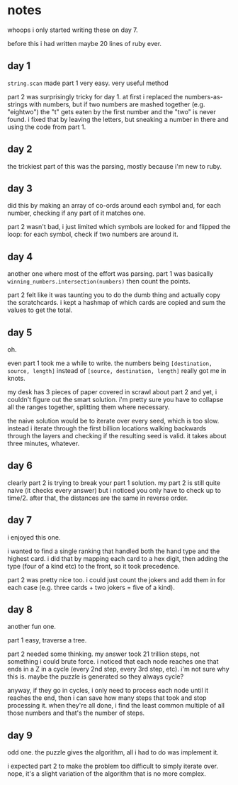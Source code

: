 # notes

whoops i only started writing these on day 7.

before this i had written maybe 20 lines of ruby ever.

## day 1

`string.scan` made part 1 very easy. very useful method

part 2 was surprisingly tricky for day 1. at first i replaced the numbers-as-strings with numbers, but if two numbers are mashed together (e.g. "eightwo") the "t" gets eaten by the first number and the "two" is never found. i fixed that by leaving the letters, but sneaking a number in there and using the code from part 1.

## day 2

the trickiest part of this was the parsing, mostly because i'm new to ruby.

## day 3

did this by making an array of co-ords around each symbol and, for each number, checking if any part of it matches one.

part 2 wasn't bad, i just limited which symbols are looked for and flipped the loop: for each symbol, check if two numbers are around it.

## day 4

another one where most of the effort was parsing. part 1 was basically `winning_numbers.intersection(numbers)` then count the points.

part 2 felt like it was taunting you to do the dumb thing and actually copy the scratchcards. i kept a hashmap of which cards are copied and sum the values to get the total.

## day 5

oh.

even part 1 took me a while to write. the numbers being `[destination, source, length]` instead of `[source, destination, length]` really got me in knots.

my desk has 3 pieces of paper covered in scrawl about part 2 and yet, i couldn't figure out the smart solution. i'm pretty sure you have to collapse all the ranges together, splitting them where necessary. 

the naive solution would be to iterate over every seed, which is too slow. instead i iterate through the first billion locations walking backwards through the layers and checking if the resulting seed is valid. it takes about three minutes, whatever.

## day 6

clearly part 2 is trying to break your part 1 solution. my part 2 is still quite naive (it checks every answer) but i noticed you only have to check up to time/2. after that, the distances are the same in reverse order.

## day 7

i enjoyed this one.

i wanted to find a single ranking that handled both the hand type and the highest card. i did that by mapping each card to a hex digit, then adding the type (four of a kind etc) to the front, so it took precedence.

part 2 was pretty nice too. i could just count the jokers and add them in for each case (e.g. three cards + two jokers = five of a kind).

## day 8

another fun one.

part 1 easy, traverse a tree.

part 2 needed some thinking. my answer took 21 trillion steps, not something i could brute force. i noticed that each node reaches one that ends in a Z in a cycle (every 2nd step, every 3rd step, etc). i'm not sure why this is. maybe the puzzle is generated so they always cycle?

anyway, if they go in cycles, i only need to process each node until it reaches the end, then i can save how many steps that took and stop processing it. when they're all done, i find the least common multiple of all those numbers and that's the number of steps.

## day 9

odd one. the puzzle gives the algorithm, all i had to do was implement it.

i expected part 2 to make the problem too difficult to simply iterate over. nope, it's a slight variation of the algorithm that is no more complex.
